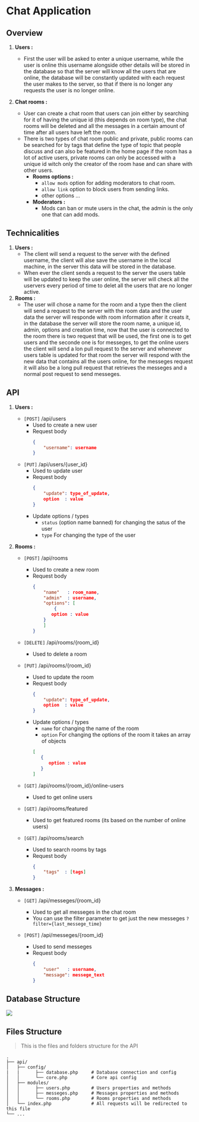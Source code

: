 # Chat Application

## Overview

1. **Users :**
	- First the user will be asked to enter a unique username, while the user is online this username alongside other details will be stored in the database so that the server will know all the users that are online, the database will be constantly updated with each request the user makes to the server, so that if there is no longer any requests the user is no longer online. 
	 
2. **Chat rooms :**
	- User can create a chat room that users can join either by searching for it of having the unique id (this depends on room type), the chat rooms will be deleted and all the messages in a certain amount of time after all users have left the room.
	- There is two types of chat room public and private, public rooms can be searched for by tags that define the type of topic that people discuss and can also be featured in the home page if the room has a lot of active users, private rooms can only be accessed with a unique id witch only the creator of the room hase and can share with other users.
		- **Rooms options :**
			- `allow mods` option for adding moderators to chat room.
			- `allow link` option to block users from sending links.
			- other options ... 
		- **Moderators :**
			- Mods can ban or mute users in the chat, the admin is the only one that can add mods. 

## Technicalities

1. **Users :**
	- The client will send a request to the server with the defined username, the client will alse save the username in the local machine, in the server this data will be stored in the 
database.
	- When ever the client sends a request to the server the 
users table will be updated to keep the user online, the server will check all the uservers every period of time to delet all the users that are no longer active.
2. **Rooms :**
	- The user will chose a name for the room and a type then the client will send a request to the server with the room data and the user data the server will responde with room information after it creats it, in the database the server will store the room name, a unique id, admin, options and creation time, now that the user is connected to the room there is two request that will be used, the first one is to get users and the seconde one is for messeges, to get the online users the client will send a lon pull request to the server and whenever users table is updated for that room the server will respond with the new data that contains all the users online, for the messeges request it will also be a long pull request that retrieves the messeges and a normal post request to send messeges.

## API

1. **Users :**
	- `[POST]` /api/users
		- Used to create a new user
		- Request body  <br/>
			``` json
			{ 
			    "username": username
			}
			```
	- `[PUT]` /api/users/{user_id}
		- Used to update user
		- Request body  <br/>
			``` json
			{ 
			    "update": type_of_update,
			    option  : value
			}
			```
		- Update options / types
			- `status` (option name banned) for changing the satus of the user
			- `type` For changing the type of the user

1. **Rooms :**
	- `[POST]` /api/rooms
		- Used to create a new room
		- Request body  <br/>
			``` json
			{ 
			    "name"   : room_name,
			    "admin"  : username,
			    "options": [
			        {
				   option : value
				}
			    ]
			}
			```
	- `[DELETE]` /api/rooms/{room_id}
		- Used to delete a room
		
	- `[PUT]` /api/rooms/{room_id}
		- Used to update the room
		- Request body  <br/>
			``` json
			{ 
			    "update": type_of_update,
			    option  : value
			}
			```
		- Update options / types
			- `name` for changing the name of the room
			- `option` For changing the options of the room it takes an array of objects 
			``` json
			[
			   {
			      option : value
			   }
			]
			```
	- `[GET]` /api/rooms/{room_id}/online-users
		- Used to get online users
		
	- `[GET]` /api/rooms/featured
		- Used to get featured rooms (its based on the number of online users)

	- `[GET]` /api/rooms/search
		- Used to search rooms by tags
		- Request body  <br/>
			``` json
			{ 
			    "tags"  : [tags]
			}
			```
		
1. **Messages :**
	- `[GET]` /api/messeges/{room_id}
		- Used to get all messeges in the chat room
		- You can use the filter parameter to get just the new messeges `?filter={last_messege_time}`
		
	- `[POST]` /api/messeges/{room_id}
		- Used to send messeges
		- Request body  <br/>
			``` json
			{ 
			    "user"   : username,
			    "message": messege_text
			}
			```
## Database Structure

<img src="https://i.imgur.com/tSBFpl0.png" />

## Files Structure
> This is the files and folders structure for the API

    .
    ├── api/                         
    │   ├── config/
    |   |      ├── database.php     # Database connection and config
    │   │      └── core.php         # Core api config
    │   ├── modules/  
    │   │      ├── users.php        # Users properties and methods 
    │   │      ├── messeges.php     # Messages properties and methods 
    │   │      └── rooms.php        # Rooms properties and methods
    │   └── index.php               # All requests will be redirected to this file
    └── ...
 
